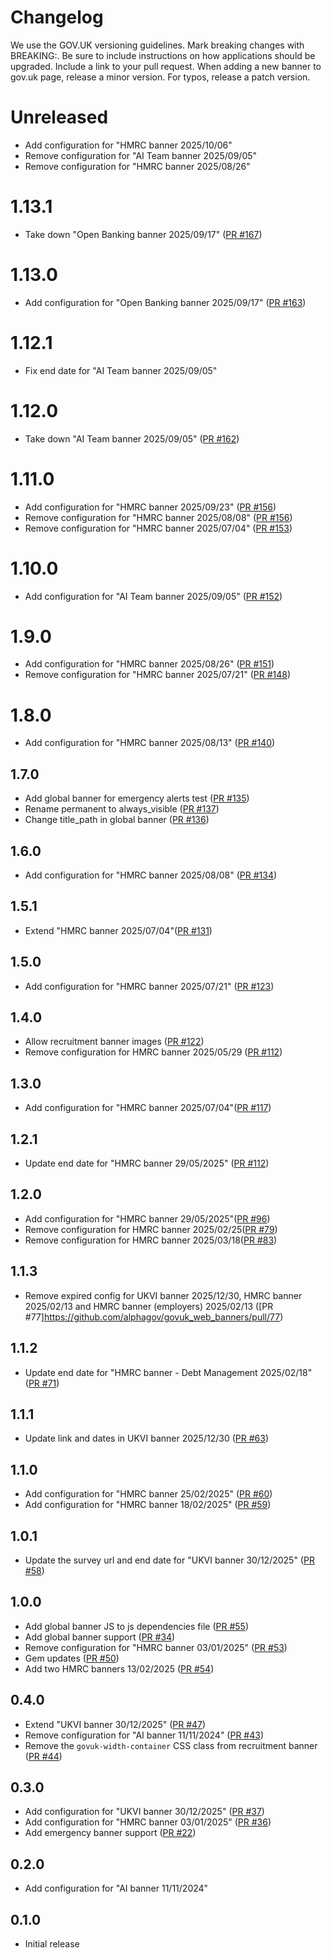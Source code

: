 # Changelog

We use the GOV.UK versioning guidelines.
Mark breaking changes with BREAKING:. Be sure to include instructions on how applications should be upgraded.
Include a link to your pull request.
When adding a new banner to gov.uk page, release a minor version.
For typos, release a patch version.

# Unreleased

* Add configuration for "HMRC banner 2025/10/06"
* Remove configuration for "AI Team banner 2025/09/05"
* Remove configuration for "HMRC banner 2025/08/26"

# 1.13.1

* Take down "Open Banking banner 2025/09/17" ([PR #167](https://github.com/alphagov/govuk_web_banners/pull/167))

# 1.13.0

* Add configuration for "Open Banking banner 2025/09/17" ([PR #163](https://github.com/alphagov/govuk_web_banners/pull/163))

# 1.12.1

* Fix end date for "AI Team banner 2025/09/05"

# 1.12.0

* Take down "AI Team banner 2025/09/05" ([PR #162](https://github.com/alphagov/govuk_web_banners/pull/162))

# 1.11.0

* Add configuration for "HMRC banner 2025/09/23" ([PR #156](https://github.com/alphagov/govuk_web_banners/pull/156))
* Remove configuration for "HMRC banner 2025/08/08" ([PR #156](https://github.com/alphagov/govuk_web_banners/pull/156))
* Remove configuration for "HMRC banner 2025/07/04" ([PR #153](https://github.com/alphagov/govuk_web_banners/pull/153))

# 1.10.0

* Add configuration for "AI Team banner 2025/09/05" ([PR #152](https://github.com/alphagov/govuk_web_banners/pull/152))

# 1.9.0

* Add configuration for "HMRC banner 2025/08/26" ([PR #151](https://github.com/alphagov/govuk_web_banners/pull/151))
* Remove configuration for "HMRC banner 2025/07/21" ([PR #148](https://github.com/alphagov/govuk_web_banners/pull/148))

# 1.8.0

* Add configuration for "HMRC banner 2025/08/13" ([PR #140](https://github.com/alphagov/govuk_web_banners/pull/140))

## 1.7.0

* Add global banner for emergency alerts test ([PR #135](https://github.com/alphagov/govuk_web_banners/pull/135))
* Rename permanent to always_visible ([PR #137](https://github.com/alphagov/govuk_web_banners/pull/137))
* Change title_path in global banner ([PR #136](https://github.com/alphagov/govuk_web_banners/pull/136))

## 1.6.0

* Add configuration for "HMRC banner 2025/08/08" ([PR #134](https://github.com/alphagov/govuk_web_banners/pull/134))

## 1.5.1

* Extend "HMRC banner 2025/07/04"([PR #131](https://github.com/alphagov/govuk_web_banners/pull/131))

## 1.5.0

* Add configuration for "HMRC banner 2025/07/21" ([PR #123](https://github.com/alphagov/govuk_web_banners/pull/123))

## 1.4.0

* Allow recruitment banner images ([PR #122](https://github.com/alphagov/govuk_web_banners/pull/122))
* Remove configuration for HMRC banner 2025/05/29 ([PR #112](https://github.com/alphagov/govuk_web_banners/pull/112))

## 1.3.0

* Add configuration for "HMRC banner 2025/07/04"([PR #117](https://github.com/alphagov/govuk_web_banners/pull/117))

## 1.2.1

* Update end date for "HMRC banner 29/05/2025" ([PR #112](https://github.com/alphagov/govuk_web_banners/pull/112))

## 1.2.0

* Add configuration for "HMRC banner 29/05/2025"([PR #96](https://github.com/alphagov/govuk_web_banners/pull/96))
* Remove configuration for HMRC banner 2025/02/25([PR #79](https://github.com/alphagov/govuk_web_banners/pull/79))
* Remove configuration for HMRC banner 2025/03/18([PR #83](https://github.com/alphagov/govuk_web_banners/pull/83))

## 1.1.3

* Remove expired config for UKVI banner 2025/12/30, HMRC banner 2025/02/13 and HMRC banner (employers) 2025/02/13 ([PR #77]https://github.com/alphagov/govuk_web_banners/pull/77)

## 1.1.2

* Update end date for "HMRC banner - Debt Management 2025/02/18" ([PR #71](https://github.com/alphagov/govuk_web_banners/pull/71))

## 1.1.1

* Update link and dates in UKVI banner 2025/12/30 ([PR #63](https://github.com/alphagov/govuk_web_banners/pull/63))

## 1.1.0

* Add configuration for "HMRC banner 25/02/2025" ([PR #60](https://github.com/alphagov/govuk_web_banners/pull/60))
* Add configuration for "HMRC banner 18/02/2025" ([PR #59](https://github.com/alphagov/govuk_web_banners/pull/59))

## 1.0.1

* Update the survey url and end date for "UKVI banner 30/12/2025" ([PR #58](https://github.com/alphagov/govuk_web_banners/pull/58))

## 1.0.0

* Add global banner JS to js dependencies file ([PR #55](https://github.com/alphagov/govuk_web_banners/pull/55))
* Add global banner support ([PR #34](https://github.com/alphagov/govuk_web_banners/pull/34))
* Remove configuration for "HMRC banner 03/01/2025" ([PR #53](https://github.com/alphagov/govuk_web_banners/pull/53))
* Gem updates ([PR #50](https://github.com/alphagov/govuk_web_banners/pull/50))
* Add two HMRC banners 13/02/2025 ([PR #54](https://github.com/alphagov/govuk_web_banners/pull/54))

## 0.4.0

* Extend "UKVI banner 30/12/2025" ([PR #47](https://github.com/alphagov/govuk_web_banners/pull/47))
* Remove configuration for "AI banner 11/11/2024" ([PR #43](https://github.com/alphagov/govuk_web_banners/pull/43))
* Remove the `govuk-width-container` CSS class from recruitment banner ([PR #44](https://github.com/alphagov/govuk_web_banners/pull/44))

## 0.3.0

* Add configuration for "UKVI banner 30/12/2025" ([PR #37](https://github.com/alphagov/govuk_web_banners/pull/37))
* Add configuration for "HMRC banner 03/01/2025" ([PR #36](https://github.com/alphagov/govuk_web_banners/pull/36))
* Add emergency banner support ([PR #22](https://github.com/alphagov/govuk_web_banners/pull/22))

## 0.2.0

* Add configuration for "AI banner 11/11/2024"

## 0.1.0

* Initial release
